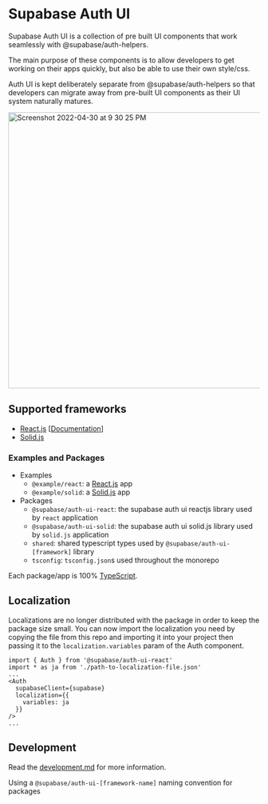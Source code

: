 # Supabase Auth UI

Supabase Auth UI is a collection of pre built UI components that work seamlessly with @supabase/auth-helpers.

The main purpose of these components is to allow developers to get working on their apps quickly, but also be able to use their own style/css.

Auth UI is kept deliberately separate from @supabase/auth-helpers so that developers can migrate away from pre-built UI components as their UI system naturally matures.

<img width="552" alt="Screenshot 2022-04-30 at 9 30 25 PM" src="https://user-images.githubusercontent.com/8291514/166107630-edb5190c-1d27-4757-8960-11ef14f87af1.png">

[React.js]: https://reactjs.org/
[Solid.js]: https://www.solidjs.com/

## Supported frameworks

- [React.js]() [[Documentation](https://supabase.com/docs/guides/auth/auth-helpers/auth-ui)]
- [Solid.js]()

### Examples and Packages

- Examples
  - `@example/react`: a [React.js]() app
  - `@example/solid`: a [Solid.js]() app
- Packages
  - `@supabase/auth-ui-react`: the supabase auth ui reactjs library used by `react` application
  - `@supabase/auth-ui-solid`: the supabase auth ui solid.js library used by `solid.js` application
  - `shared`: shared typescript types used by `@supabase/auth-ui-[framework]` library
  - `tsconfig`: `tsconfig.json`s used throughout the monorepo

Each package/app is 100% [TypeScript](https://www.typescriptlang.org/).

## Localization

Localizations are no longer distributed with the package in order to keep the package size small. You can now import the localization you need by copying the file from this repo and importing it into your project then passing it to the `localization.variables` param of the Auth component.

```tsx
import { Auth } from '@supabase/auth-ui-react'
import * as ja from './path-to-localization-file.json'
...
<Auth
  supabaseClient={supabase}
  localization={{
    variables: ja
  }}
/>
...
```

## Development

Read the [development.md](./development.md) for more information.

Using a `@supabase/auth-ui-[framework-name]` naming convention for packages
